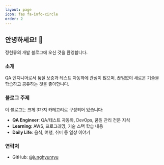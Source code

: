 ```yaml
---
layout: page
icon: fas fa-info-circle
order: 2
---
```


## 안녕하세요! 👋

정현류의 개발 블로그에 오신 것을 환영합니다.

### 소개

QA 엔지니어로서 품질 보증과 테스트 자동화에 관심이 많으며, 끊임없이 새로운 기술을 학습하고 공유하는 것을 좋아합니다.

### 블로그 주제

이 블로그는 크게 3가지 카테고리로 구성되어 있습니다:

- **QA Engineer**: QA/테스트 자동화, DevOps, 품질 관리 전문 지식
- **Learning**: AWS, 프로그래밍, 기술 스택 학습 내용
- **Daily Life**: 음식, 여행, 취미 등 일상 이야기

### 연락처

- GitHub: [@junghyunryu](https://github.com/junghyunryu)

